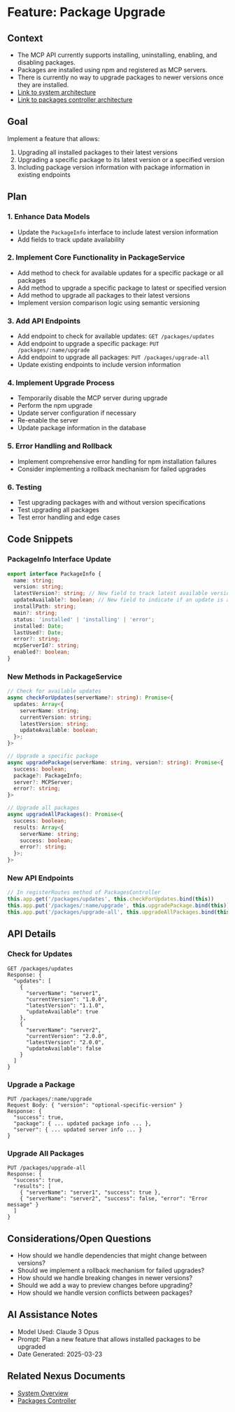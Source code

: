# Feature: Package Upgrade

## Context
- The MCP API currently supports installing, uninstalling, enabling, and disabling packages.
- Packages are installed using npm and registered as MCP servers.
- There is currently no way to upgrade packages to newer versions once they are installed.
- [Link to system architecture](.nexus/architecture/system_overview.md)
- [Link to packages controller architecture](.nexus/architecture/packages_controller.md)

## Goal
Implement a feature that allows:
1. Upgrading all installed packages to their latest versions
2. Upgrading a specific package to its latest version or a specified version
3. Including package version information with package information in existing endpoints

## Plan

### 1. Enhance Data Models
- Update the `PackageInfo` interface to include latest version information
- Add fields to track update availability

### 2. Implement Core Functionality in PackageService
- Add method to check for available updates for a specific package or all packages
- Add method to upgrade a specific package to latest or specified version
- Add method to upgrade all packages to their latest versions
- Implement version comparison logic using semantic versioning

### 3. Add API Endpoints
- Add endpoint to check for available updates: `GET /packages/updates`
- Add endpoint to upgrade a specific package: `PUT /packages/:name/upgrade`
- Add endpoint to upgrade all packages: `PUT /packages/upgrade-all`
- Update existing endpoints to include version information

### 4. Implement Upgrade Process
- Temporarily disable the MCP server during upgrade
- Perform the npm upgrade
- Update server configuration if necessary
- Re-enable the server
- Update package information in the database

### 5. Error Handling and Rollback
- Implement comprehensive error handling for npm installation failures
- Consider implementing a rollback mechanism for failed upgrades

### 6. Testing
- Test upgrading packages with and without version specifications
- Test upgrading all packages
- Test error handling and edge cases

## Code Snippets

### PackageInfo Interface Update
```typescript
export interface PackageInfo {
  name: string;
  version: string;
  latestVersion?: string; // New field to track latest available version
  updateAvailable?: boolean; // New field to indicate if an update is available
  installPath: string;
  main?: string;
  status: 'installed' | 'installing' | 'error';
  installed: Date;
  lastUsed?: Date;
  error?: string;
  mcpServerId?: string;
  enabled?: boolean;
}
```

### New Methods in PackageService
```typescript
// Check for available updates
async checkForUpdates(serverName?: string): Promise<{
  updates: Array<{
    serverName: string;
    currentVersion: string;
    latestVersion: string;
    updateAvailable: boolean;
  }>;
}>

// Upgrade a specific package
async upgradePackage(serverName: string, version?: string): Promise<{
  success: boolean;
  package?: PackageInfo;
  server?: MCPServer;
  error?: string;
}>

// Upgrade all packages
async upgradeAllPackages(): Promise<{
  success: boolean;
  results: Array<{
    serverName: string;
    success: boolean;
    error?: string;
  }>;
}>
```

### New API Endpoints
```typescript
// In registerRoutes method of PackagesController
this.app.get('/packages/updates', this.checkForUpdates.bind(this))
this.app.put('/packages/:name/upgrade', this.upgradePackage.bind(this))
this.app.put('/packages/upgrade-all', this.upgradeAllPackages.bind(this))
```

## API Details

### Check for Updates
```
GET /packages/updates
Response: { 
  "updates": [
    { 
      "serverName": "server1", 
      "currentVersion": "1.0.0", 
      "latestVersion": "1.1.0", 
      "updateAvailable": true 
    },
    { 
      "serverName": "server2", 
      "currentVersion": "2.0.0", 
      "latestVersion": "2.0.0", 
      "updateAvailable": false 
    }
  ]
}
```

### Upgrade a Package
```
PUT /packages/:name/upgrade
Request Body: { "version": "optional-specific-version" }
Response: { 
  "success": true, 
  "package": { ... updated package info ... },
  "server": { ... updated server info ... }
}
```

### Upgrade All Packages
```
PUT /packages/upgrade-all
Response: { 
  "success": true, 
  "results": [
    { "serverName": "server1", "success": true },
    { "serverName": "server2", "success": false, "error": "Error message" }
  ]
}
```

## Considerations/Open Questions
- How should we handle dependencies that might change between versions?
- Should we implement a rollback mechanism for failed upgrades?
- How should we handle breaking changes in newer versions?
- Should we add a way to preview changes before upgrading?
- How should we handle version conflicts between packages?

## AI Assistance Notes
- Model Used: Claude 3 Opus
- Prompt: Plan a new feature that allows installed packages to be upgraded
- Date Generated: 2025-03-23

## Related Nexus Documents
- [System Overview](.nexus/architecture/system_overview.md)
- [Packages Controller](.nexus/architecture/packages_controller.md)

